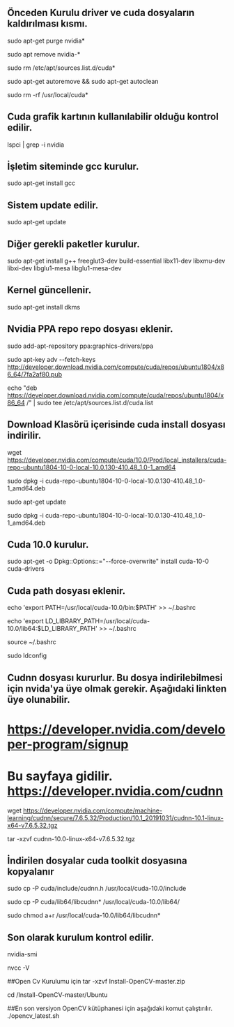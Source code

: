 
## Önceden Kurulu driver ve cuda dosyaların kaldırılması kısmı. 
sudo apt-get purge nvidia*

sudo apt remove nvidia-*

sudo rm /etc/apt/sources.list.d/cuda*

sudo apt-get autoremove && sudo apt-get autoclean

sudo rm -rf /usr/local/cuda*


## Cuda grafik kartının kullanılabilir olduğu kontrol edilir.
lspci | grep -i nvidia

## İşletim siteminde gcc kurulur.
sudo apt-get install gcc

## Sistem update edilir.
sudo apt-get update

## Diğer gerekli paketler kurulur.
sudo apt-get install g++ freeglut3-dev build-essential libx11-dev libxmu-dev libxi-dev libglu1-mesa libglu1-mesa-dev

## Kernel güncellenir.
sudo apt-get install dkms

## Nvidia PPA repo repo dosyası eklenir.
sudo add-apt-repository ppa:graphics-drivers/ppa

sudo apt-key adv --fetch-keys http://developer.download.nvidia.com/compute/cuda/repos/ubuntu1804/x86_64/7fa2af80.pub

echo "deb https://developer.download.nvidia.com/compute/cuda/repos/ubuntu1804/x86_64 /" | sudo tee /etc/apt/sources.list.d/cuda.list

## Download Klasörü içerisinde cuda install dosyası indirilir.
wget https://developer.nvidia.com/compute/cuda/10.0/Prod/local_installers/cuda-repo-ubuntu1804-10-0-local-10.0.130-410.48_1.0-1_amd64

sudo dpkg -i cuda-repo-ubuntu1804-10-0-local-10.0.130-410.48_1.0-1_amd64.deb

sudo apt-get update

sudo dpkg -i cuda-repo-ubuntu1804-10-0-local-10.0.130-410.48_1.0-1_amd64.deb


## Cuda 10.0 kurulur.
sudo apt-get -o Dpkg::Options::="--force-overwrite" install cuda-10-0 cuda-drivers


## Cuda path dosyası eklenir.
echo 'export PATH=/usr/local/cuda-10.0/bin:$PATH' >> ~/.bashrc

echo 'export LD_LIBRARY_PATH=/usr/local/cuda-10.0/lib64:$LD_LIBRARY_PATH' >> ~/.bashrc

source ~/.bashrc

sudo ldconfig

## Cudnn dosyası kururlur. Bu dosya indirilebilmesi için nvida'ya üye olmak gerekir. Aşağıdaki linkten üye olunabilir.
# https://developer.nvidia.com/developer-program/signup
# Bu sayfaya gidilir. https://developer.nvidia.com/cudnn
wget https://developer.nvidia.com/compute/machine-learning/cudnn/secure/7.6.5.32/Production/10.1_20191031/cudnn-10.1-linux-x64-v7.6.5.32.tgz

tar -xzvf cudnn-10.0-linux-x64-v7.6.5.32.tgz


## İndirilen dosyalar cuda toolkit dosyasına kopyalanır
sudo cp -P cuda/include/cudnn.h /usr/local/cuda-10.0/include

sudo cp -P cuda/lib64/libcudnn* /usr/local/cuda-10.0/lib64/

sudo chmod a+r /usr/local/cuda-10.0/lib64/libcudnn*

## Son olarak kurulum kontrol edilir.
nvidia-smi

nvcc -V


##Open Cv Kurulumu için 
tar -xzvf Install-OpenCV-master.zip

cd /Install-OpenCV-master/Ubuntu

##En son versiyon OpenCV kütüphanesi için aşağıdaki komut çalıştırılır.
./opencv_latest.sh 
